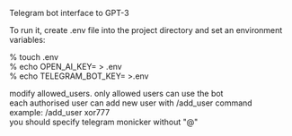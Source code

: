 
Telegram bot interface to GPT-3  

To run it, create .env file into the project directory and set an environment variables:  
  
% touch .env  
% echo OPEN_AI_KEY=<YOUR OPEN AI API KEY> > .env  
% echo TELEGRAM_BOT_KEY=<YOUR TELEGRAM BOT KEY> >.env  
  
modify allowed_users. only allowed users can use the bot  
each authorised user can add new user with /add_user command  
example: /add_user xor777  
you should specify telegram monicker without "@"  

